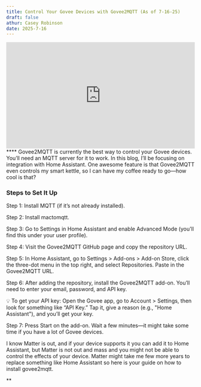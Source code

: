 ```yaml
---
title: Control Your Govee Devices with Govee2MQTT (As of 7-16-25)
draft: false
athur: Casey Robinson
date: 2025-7-16
---
```

<div style="position:relative; padding-bottom:56.25%; height:0; overflow:hidden;">
  <iframe src="https://www.youtube.com/embed/VIDEO_ID"
      style="position:absolute; top:0; left:0; width:100%; height:100%; border:0;"
      allowfullscreen>
  </iframe>
</div>
****
Govee2MQTT is currently the best way to control your Govee devices. You’ll need an MQTT server for it to work. In this blog, I’ll be focusing on integration with Home Assistant. One awesome feature is that Govee2MQTT even controls my smart kettle, so I can have my coffee ready to go—how cool is that?

### Steps to Set It Up

Step 1: Install MQTT (if it’s not already installed).

Step 2: Install mactomqtt.

Step 3: Go to Settings in Home Assistant and enable Advanced Mode (you'll find this under your user profile).

Step 4: Visit the Govee2MQTT GitHub page and copy the repository URL.

Step 5: In Home Assistant, go to Settings > Add-ons > Add-on Store, click the three-dot menu in the top right, and select Repositories. Paste in the Govee2MQTT URL.

Step 6: After adding the repository, install the Govee2MQTT add-on. You’ll need to enter your email, password, and API key.

💡 To get your API key: Open the Govee app, go to Account > Settings, then look for something like “API Key.” Tap it, give a reason (e.g., "Home Assistant"), and you’ll get your key.

Step 7: Press Start on the add-on. Wait a few minutes—it might take some time if you have a lot of Govee devices.

  

I know Matter is out, and if your device supports it you can add it to Home Assistant, but Matter is not out and mass and you might not be able to control the effects of your device. Matter might take me few more years to replace something like Home Assistant so here is your guide on how to install govee2mqtt.

**
